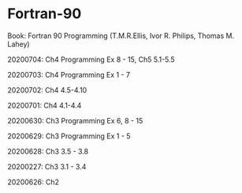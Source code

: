 # Fortran-90

Book: Fortran 90 Programming (T.M.R.Ellis, Ivor R. Philips, Thomas M. Lahey)

20200704: Ch4 Programming Ex 8 - 15, Ch5 5.1-5.5

20200703: Ch4 Programming Ex 1 - 7

20200702: Ch4 4.5-4.10

20200701: Ch4 4.1-4.4

20200630: Ch3 Programming Ex 6, 8 - 15

20200629: Ch3 Programming Ex 1 - 5

20200628: Ch3 3.5 - 3.8 

20200227: Ch3 3.1 - 3.4

20200626: Ch2 
